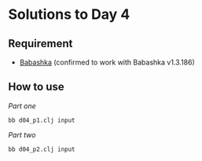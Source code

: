 # Solutions to Day 4

## Requirement

* [Babashka](https://babashka.org/) (confirmed to work with Babashka v1.3.186)

## How to use

*Part one*

```console
bb d04_p1.clj input
```

*Part two*

```console
bb d04_p2.clj input
```
